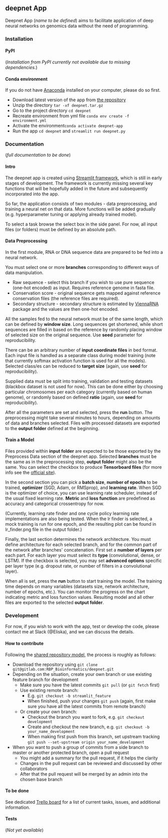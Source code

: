 ## deepnet App 
Deepnet App (*name to be defined*) aims to facilitate application of deep neural networks on genomics data without the need of programming.

### Installation
#### PyPI
(*Installation from PyPI currently not available due to missing dependencies.*)

#### Conda environment
If you do not have [Anaconda](https://www.anaconda.com/distribution/) installed on your computer, please do so first. 
- Download latest version of the app from [the repository](https://gitlab.com/RBP_Bioinformatics/deepnet/-/tags)
- Unzip the directory `tar -xf deepnet.tar.gz`
- Go to the project directory `cd deepnet`
- Recreate environment from yml file `conda env create -f environment.yml`
- Activate the environment`conda activate deepnet-app`
- Run the app `cd deepnet` and `streamlit run deepnet.py`

### Documentation
(*full documentation to be done*)

#### Intro
The deepnet app is created using [Streamlit framework](https://www.streamlit.io/), which is still in early stages of development.
The framework is currently missing several key functions that will be hopefully added in the future and subsequently incorporated into the app.

So far, the application consists of two modules - data preprocessing, and training a neural net on that data. 
More functions will be added gradually (e.g. hyperparameter tuning or applying already trained model).

To select a task browse the select box in the side panel. 
For now, all input files (or folders) must be defined by an absolute path.

#### Data Preprocessing
In the first module, RNA or DNA sequence data are prepared to be fed into a neural network. 

You must select one or more **branches** corresponding to different ways of data manipulation.
* Raw sequence - select this branch if you wish to use pure sequence (one-hot encoded) as input. Requires reference genome in fasta file. 
* Conservation score - original sequence gets mapped against reference conservation files (the reference  files are required). 
* Secondary structure - secondary structure is estimated by [ViennaRNA](https://www.tbi.univie.ac.at/RNA/) package and the values are then one-hot encoded.

All the samples fed to the neural network must be of the same length, which can be defined by **window size**.
Long sequences get shortened, while short sequences are filled in based on the reference by randomly placing window of selected size on the original sequence. 
Use **seed** parameter for reproducibility.

There can be an arbitrary number of **input coordinate files** in bed format.
Each input file is handled as a separate class during model training (note that currently softmax activation function is used for all the models).
Selected class/es can be reduced to **target size** (again, use **seed** for reproducibility).

Supplied data must be split into training, validation and testing datasets (blackbox dataset is not used for now). 
This can be done either by choosing particular chromosomes per each category (currently based on human genome), or randomly based on defined **ratio** (again, use **seed** for reproducibility).

After all the parameters are set and selected, press the **run** button. The preprocessing might take several minutes to hours, depending on amounts of data and branches selected.
Files with processed datasets are exported to the **output folder** defined at the beginning. 

#### Train a Model
Files provided within **input folder** are expected to be those exported by the Preprocess Data section of the deepnet app.
Selected **branches** must be the same as in the preprocessing step, **output folder** might also be the same.
You can select the checkbox to produce **Tensorboard files** (for more info see the [official site](https://www.tensorflow.org/tensorboard)).

In the second section you can pick a **batch size**, **number of epochs** to be trained, **optimizer** (SGD, Adam, or RMSprop), and **learning rate**.
When SGD is the optimizer of choice, you can use learning rate scheduler, instead of the usual fixed learning rate. 
**Metric** and **loss function** are predefined as accuracy and categorical crossentropy for now.

(Currently, learning rate finder and one cycle policy learning rate implementations are also being tested. 
When the lr finder is selected, a mock training is run for one epoch, and the resulting plot can be found in lr_finder.png file in the output folder.) 

Finally, the last section determines the network architecture. You must define architecture for each selected branch, and for the common part of the network after branches' concatenation.
First set a **number of layers** per each part. For each layer you must select its **type** (convolutional, dense, or LSTM).
If the checkbox is selected, you may set **advanced options** specific per layer type (e.g. dropout rate, or number of filters in a convolutional layer).

When all is set, press the **run** button to start training the model.
The training time depends on many variables (datasets size, network architecture, number of epochs, etc.).
You can monitor the progress on the chart indicating metric and loss function values.
Resulting model and all other files are exported to the selected **output folder**. 

### Development
For now, if you wish to work with the app, test or develop the code, please contact me at Slack (@Eliska), and we can discuss the details.

#### How to contribute
Following the [shared repository model](https://help.github.com/en/github/collaborating-with-issues-and-pull-requests/about-collaborative-development-models),
the process is roughly as follows:
* Download the repository using `git clone git@gitlab.com:RBP_Bioinformatics/deepnet.git`
* Depending on the situation, create your own branch or use existing feature branch for development
    * Make sure you have the latest commits `git pull` (or `git fetch` first)
    * Use existing remote branch:
        * E.g. `git checkout -b streamlit_feature`
        * When finished, push your changes `git push` 
        (again, first make sure you have all the latest commits from remote branch)
    * Or create your own branch:
        * Checkout the branch you want to fork, e.g. `git checkout development`
        * Create and checkout the new branch, e.g. `git checkout -b your_name_development`
        * When making first push from this branch, set upstream tracking 
        `git push --set-upstream origin your_name_development`
* When you want to push a group of commits from a side branch to master or another protected branch, open a pull request
    * You might add a summary for the pull request, if it helps the clarity
    * Changes in the pull request can be reviewed and discussed by other collaborators
    * After that the pull request will be merged by an admin into the chosen base branch

#### To be done
See dedicated [Trello board](https://trello.com/b/me9e2k1e/rbp-binding) for a list of current tasks, issues, and additional information.

#### Tests 
(*Not yet available*)
